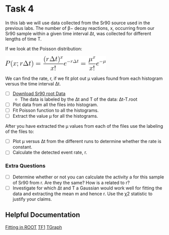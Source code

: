# Task 4

In this lab we will use data collected from the Sr90 source used in the previous labs. The number of β− decay reactions, x, occurring from our Sr90 sample within a given time interval ∆t, was collected for different lengths of time T.

If we look at the Poisson distribution:

![Poisson](Poisson.png)

We can find the rate, r, if we fit plot out μ values found from each histogram versus the time interval ∆t.

-   [ ] [Download Sr90 root Data](http://boson.physics.sc.edu/~nick/root_data.html)
    -   The data is labeled by the ∆t and T of the data: ∆t-T.root
-   [ ] Plot data from all the files into histogram.
-   [ ] Fit Poisson function to all the histograms.
-   [ ] Extract the value μ for all the histograms.

After you have extracted the μ values from each of the files use the labeling of the files to:
-   [ ] Plot μ versus ∆t from the different runs to determine whether the rate is constant.
-   [ ] Calculate the detected event rate, r.

### Extra Questions

-   [ ] Determine whether or not you can calculate the activity a for this sample of Sr90 from r. Are they the same? How is a related to r?
-   [ ] Investigate for which ∆t and T a Gaussian would work well for fitting the data and extracting the mean m and hence r. Use the χ2 statistic to justify your claims.

## Helpful Documentation

[Fitting in ROOT](https://root.cern.ch/root/html534/guides/users-guide/FittingHistograms.html)
[TF1](https://root.cern.ch/doc/v612/classTF1.html)
[TGraph](https://root.cern.ch/doc/master/classTGraph.html)
